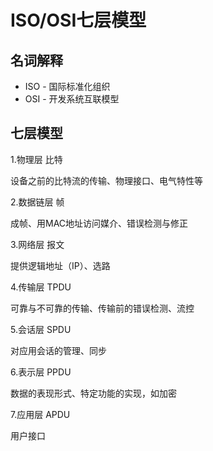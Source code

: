 # ISO/OSI七层模型

## 名词解释

* ISO - 国际标准化组织
* OSI - 开发系统互联模型

## 七层模型

1.物理层 比特

设备之前的比特流的传输、物理接口、电气特性等

2.数据链层 帧

成帧、用MAC地址访问媒介、错误检测与修正

3.网络层 报文

提供逻辑地址（IP）、选路

4.传输层 TPDU

可靠与不可靠的传输、传输前的错误检测、流控

5.会话层 SPDU

对应用会话的管理、同步

6.表示层 PPDU

数据的表现形式、特定功能的实现，如加密

7.应用层 APDU

用户接口
